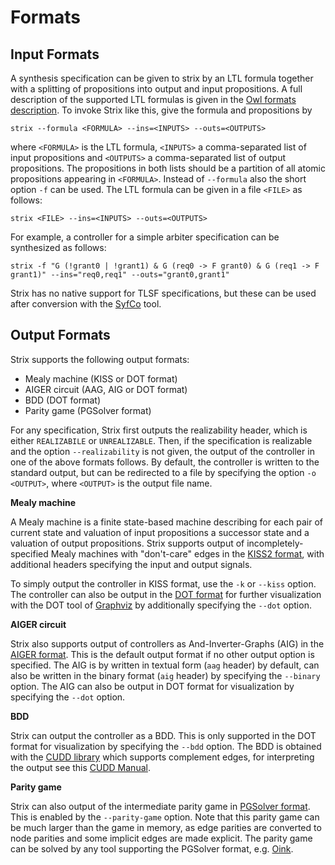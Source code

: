 # Formats

## Input Formats

A synthesis specification can be given to strix by an LTL formula together
with a splitting of propositions into output and input propositions. A full
description of the supported LTL formulas is given in the
[Owl formats description](https://gitlab.lrz.de/i7/owl/blob/master/doc/FORMATS.md).
To invoke Strix like this, give the formula and propositions by
```
strix --formula <FORMULA> --ins=<INPUTS> --outs=<OUTPUTS>
```
where `<FORMULA>` is the LTL formula, `<INPUTS>` a comma-separated list of input propositions
and `<OUTPUTS>` a comma-separated list of output propositions. The propositions in both lists
should be a partition of all atomic propositions appearing in `<FORMULA>`.
Instead of `--formula` also the short option `-f` can be used.
The LTL formula can be given in a file `<FILE>` as follows:
```
strix <FILE> --ins=<INPUTS> --outs=<OUTPUTS>
```

For example, a controller for a simple arbiter specification can be synthesized as follows:
```
strix -f "G (!grant0 | !grant1) & G (req0 -> F grant0) & G (req1 -> F grant1)" --ins="req0,req1" --outs="grant0,grant1"
```

Strix has no native support for TLSF specifications, but these can be used
after conversion with the [SyfCo](https://github.com/reactive-systems/syfco) tool.

## Output Formats

Strix supports the following output formats:

- Mealy machine (KISS or DOT format)
- AIGER circuit (AAG, AIG or DOT format)
- BDD (DOT format)
- Parity game (PGSolver format)

For any specification, Strix first outputs the realizability header, which is either `REALIZABILE` or `UNREALIZABLE`.
Then, if the specification is realizable and the option `--realizability` is not given,
the output of the controller in one of the above formats follows.
By default, the controller is written to the standard output,
but can be redirected to a file by specifying the option `-o <OUTPUT>`, where `<OUTPUT>` is the output file name.

**Mealy machine**

A Mealy machine is a finite state-based machine describing for each pair of current state and valuation
of input propositions a successor state and a valuation of output propositions. Strix supports
output of incompletely-specified Mealy machines with "don't-care" edges in the
[KISS2 format](https://ddd.fit.cvut.cz/prj/Benchmarks/LGSynth91.pdf),
with additional headers specifying the input and output signals.

To simply output the controller in KISS format, use the `-k` or `--kiss` option.
The controller can also be output in the [DOT format](https://www.graphviz.org/doc/info/lang.html)
for further visualization with the DOT tool of [Graphviz](https://www.graphviz.org/)
by additionally specifying the `--dot` option.

**AIGER circuit**

Strix also supports output of controllers as And-Inverter-Graphs (AIG) in the [AIGER format](http://fmv.jku.at/aiger/).
This is the default output format if no other output option is specified.
The AIG is by written in textual form (`aag` header) by default, can also be written in the binary format (`aig` header) by specifying the `--binary` option.
The AIG can also be output in DOT format for visualization by specifying the `--dot` option.

**BDD**

Strix can output the controller as a BDD. This is only supported in the DOT format for visualization by specifying the `--bdd` option.
The BDD is obtained with the [CUDD library](https://github.com/rakhimov/cudd) which supports complement edges, for interpreting
the output see this [CUDD Manual](http://web.mit.edu/sage/export/tmp/y/usr/share/doc/polybori/cudd/node3.html#SECTION000318000000000000000).

**Parity game**

Strix can also output of the intermediate parity game in [PGSolver format](http://www.win.tue.nl/~timw/downloads/amc2014/pgsolver.pdf).
This is enabled by the `--parity-game` option.
Note that this parity game can be much larger than the game in memory, as edge parities are converted to node parities and some implicit edges
are made explicit. The parity game can be solved by any tool supporting the PGSolver format, e.g. [Oink](https://github.com/trolando/oink).
